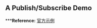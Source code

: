 ## A Publish/Subscribe Demo

*****Reference:** 
[官方示例](https://www.rabbitmq.com/tutorials/tutorial-three-python.html)
